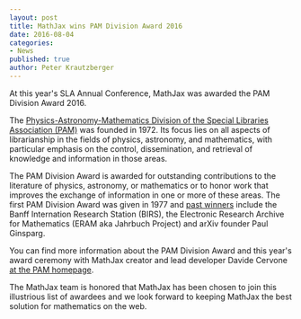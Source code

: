 ```yaml
---
layout: post
title: MathJax wins PAM Division Award 2016
date: 2016-08-04
categories:
- News
published: true
author: Peter Krautzberger
---
```


At this year's SLA Annual Conference, MathJax was awarded the PAM Division Award 2016.

The [Physics-Astronomy-Mathematics Division of the Special Libraries Association (PAM)](http://pam.sla.org/) was founded in 1972. Its focus lies on all aspects of librarianship in the fields of physics, astronomy, and mathematics, with particular emphasis on the control, dissemination, and retrieval of knowledge and information in those areas.

The PAM Division Award is awarded for outstanding contributions to the literature of physics, astronomy, or mathematics or to honor work that improves the exchange of information in one or more of these areas. The first PAM Division Award was given in 1977 and [past winners](http://pam.sla.org/manual/awards/division-winners-list/) include the Banff Internation Research Station (BIRS), the Electronic Research Archive for Mathematics (ERAM aka Jahrbuch Project) and arXiv founder Paul Ginsparg.

You can find more information about the PAM Division Award and this year's award ceremony with MathJax creator and lead developer Davide Cervone [at the PAM homepage](http://pam.sla.org/2016/06/pam-division-award-winner-2016/).

The MathJax team is honored that MathJax has been chosen to join this illustrious list of awardees and we look forward to keeping MathJax the best solution for mathematics on the web.

